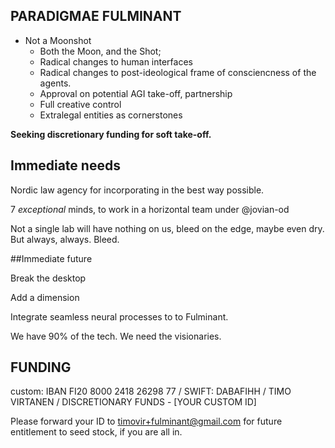 PARADIGMAE FULMINANT  
---  

  * Not a Moonshot
    * Both the Moon, and the Shot;
    * Radical changes to human interfaces
    * Radical changes to post-ideological frame of consciencness of the agents.
    * Approval on potential AGI take-off, partnership
    * Full creative control
    * Extralegal entities as cornerstones

**Seeking discretionary funding for soft take-off.**  


## Immediate needs

Nordic law agency for incorporating in the best way possible.  

7 *exceptional* minds, to work in a horizontal team under @jovian-od  

Not a single lab will have nothing on us, bleed on the edge, maybe even dry.  
But always, always. Bleed.

##Immediate future

Break the desktop  

Add a dimension  

Integrate seamless neural processes to to Fulminant.  

We have 90% of the tech. We need the visionaries.  

FUNDING  
---  

custom: IBAN FI20 8000 2418 26298 77 / SWIFT: DABAFIHH / TIMO VIRTANEN / DISCRETIONARY FUNDS - [YOUR CUSTOM ID]  

Please forward your ID to timovir+fulminant@gmail.com for future entitlement to seed stock, if you are all in.
